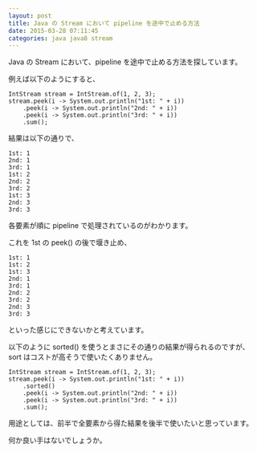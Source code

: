 ```yaml
---
layout: post
title: Java の Stream において pipeline を途中で止める方法
date: 2015-03-28 07:11:45
categories: java java8 stream
---
```

<p>Java の Stream において、pipeline を途中で止める方法を探しています。</p>

<p>例えば以下のようにすると、</p>

<pre><code>IntStream stream = IntStream.of(1, 2, 3);
stream.peek(i -&gt; System.out.println("1st: " + i))
    .peek(i -&gt; System.out.println("2nd: " + i))
    .peek(i -&gt; System.out.println("3rd: " + i))
    .sum();
</code></pre>

<p>結果は以下の通りで、</p>

<pre><code>1st: 1
2nd: 1
3rd: 1
1st: 2
2nd: 2
3rd: 2
1st: 3
2nd: 3
3rd: 3
</code></pre>

<p>各要素が順に pipeline で処理されているのがわかります。</p>

<p>これを 1st の peek() の後で堰き止め、</p>

<pre><code>1st: 1
1st: 2
1st: 3
2nd: 1
3rd: 1
2nd: 2
3rd: 2
2nd: 3
3rd: 3
</code></pre>

<p>といった感じにできないかと考えています。</p>

<p>以下のように sorted() を使うとまさにその通りの結果が得られるのですが、<br>
sort はコストが高そうで使いたくありません。</p>

<pre><code>IntStream stream = IntStream.of(1, 2, 3);
stream.peek(i -&gt; System.out.println("1st: " + i))
    .sorted()
    .peek(i -&gt; System.out.println("2nd: " + i))
    .peek(i -&gt; System.out.println("3rd: " + i))
    .sum();
</code></pre>

<p>用途としては、前半で全要素から得た結果を後半で使いたいと思っています。</p>

<p>何か良い手はないでしょうか。</p>
